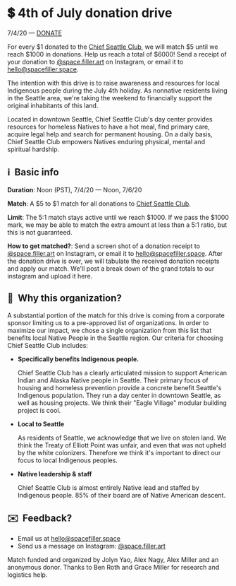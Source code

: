 # &#x1F4B2; 4th of July donation drive

7/4/20 &mdash; [DONATE](https://chiefseattleclub.z2systems.com/np/clients/chiefseattleclub/donation.jsp?campaign=48)

For every $1 donated to the [Chief Seattle Club](https://www.chiefseattleclub.org/), we will match $5 until we reach $1000 in donations. Help us reach a total of $6000! Send a receipt of your donation to [@space.filler.art](instagram.com/space.filler.art/) on Instagram, or email it to
[hello@spacefiller.space](mailto:hello@spacefiller.space).

The intention with this drive is to raise awareness and resources for local Indigenous people during the July 4th holiday. As nonnative residents living in the Seattle area, we're taking the weekend to financially support the original inhabitants of this land.

Located in downtown Seattle, Chief Seattle Club's day center provides resources for homeless Natives to have a hot meal, find primary care, acquire legal help and search for permanent housing. On a daily basis, Chief Seattle Club empowers Natives enduring physical, mental and spiritual hardship.

## &#x2139;&#xFE0F;&nbsp; Basic info

**Duration**: Noon (PST), 7/4/20 &mdash; Noon, 7/6/20

**Match**: A $5 to $1 match for all donations to [Chief Seattle Club](https://www.chiefseattleclub.org/).

**Limit**: The 5:1 match stays active until we reach $1000. If we pass the $1000 mark, we may be able to match the extra amount at less than a 5:1 ratio, but this is not guaranteed.

**How to get matched?**: Send a screen shot of a donation receipt to
[@space.filler.art](instagram.com/space.filler.art/) on Instagram, or email it to
[hello@spacefiller.space](mailto:hello@spacefiller.space). After the donation drive is over, we will
tabulate the received donation receipts and apply our match. We'll post a break down of the grand
totals to our instagram and upload it here.

## &#x1F3E2;&nbsp; Why this organization?

A substantial portion of the match for this drive is coming from a corporate sponsor limiting us to a pre-approved list of organizations. In order to maximize our impact, we chose a single organization from this list that benefits local Native People in the Seattle region. Our criteria for choosing Chief Seattle Club includes:

-   **Specifically benefits Indigenous people.**

    Chief Seattle Club has a clearly articulated mission to support American Indian and Alaska Native people in Seattle. Their primary focus of housing and homeless prevention provide a concrete benefit Seattle's Indigenous population. They run a day center in downtown Seattle, as well as housing projects. We think their "Eagle Village" modular building project is cool.

-   **Local to Seattle**

    As residents of Seattle, we acknowledge that we live on stolen land. We think the Treaty of Elliott Point was unfair, and even that was not upheld by the white colonizers. Therefore we think it's important to direct our focus to local Indigenous peoples.

-   **Native leadership & staff**

    Chief Seattle Club is almost entirely Native lead and staffed by Indigenous people. 85% of their board are of Native American descent.

## &#x2709;&#xFE0F;&nbsp; Feedback?

- Email us at [hello@spacefiller.space](mailto:hello@spacefiller.space)
- Send us a message on Instagram: [@space.filler.art](https://www.instagram.com/space.filler.art/)

Match funded and organized by Jolyn Yao, Alex Nagy, Alex Miller and an anonymous donor. Thanks to Ben Roth and Grace Miller for research and logistics help.